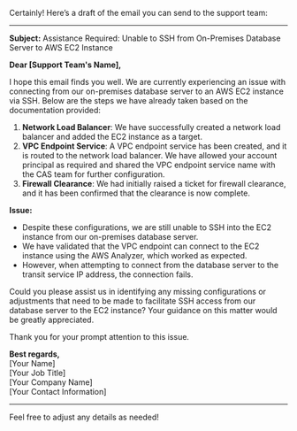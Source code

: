 
Certainly! Here’s a draft of the email you can send to the support team:

---

**Subject:** Assistance Required: Unable to SSH from On-Premises Database Server to AWS EC2 Instance

**Dear [Support Team's Name],**

I hope this email finds you well. We are currently experiencing an issue with connecting from our on-premises database server to an AWS EC2 instance via SSH. Below are the steps we have already taken based on the documentation provided:

1. **Network Load Balancer**: We have successfully created a network load balancer and added the EC2 instance as a target.
2. **VPC Endpoint Service**: A VPC endpoint service has been created, and it is routed to the network load balancer. We have allowed your account principal as required and shared the VPC endpoint service name with the CAS team for further configuration.
3. **Firewall Clearance**: We had initially raised a ticket for firewall clearance, and it has been confirmed that the clearance is now complete.

**Issue:**
- Despite these configurations, we are still unable to SSH into the EC2 instance from our on-premises database server.
- We have validated that the VPC endpoint can connect to the EC2 instance using the AWS Analyzer, which worked as expected.
- However, when attempting to connect from the database server to the transit service IP address, the connection fails.

Could you please assist us in identifying any missing configurations or adjustments that need to be made to facilitate SSH access from our database server to the EC2 instance? Your guidance on this matter would be greatly appreciated.

Thank you for your prompt attention to this issue.

**Best regards,**  
[Your Name]  
[Your Job Title]  
[Your Company Name]  
[Your Contact Information]

---

Feel free to adjust any details as needed!
